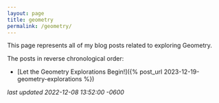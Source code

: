 ```yaml
---
layout: page
title: geometry
permalink: /geometry/
---
```

This page represents all of my blog posts related to exploring Geometry.

<!--more-->

The posts in reverse chronological order:

* [Let the Geometry Explorations Begin!]({% post_url 2023-12-19-geometry-explorations %})

*last updated 2022-12-08 13:52:00 -0600*